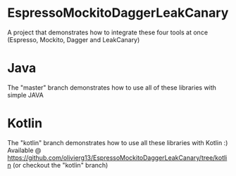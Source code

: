 # EspressoMockitoDaggerLeakCanary
A project that demonstrates how to integrate these four tools at once (Espresso, Mockito, Dagger and LeakCanary)

# Java
The "master" branch demonstrates how to use all of these libraries with simple JAVA

# Kotlin
The "kotlin" branch demonstrates how to use all these libraries with Kotlin :)
Available @ https://github.com/olivierg13/EspressoMockitoDaggerLeakCanary/tree/kotlin (or checkout the "kotlin" branch)
